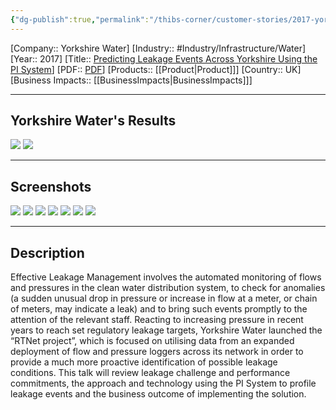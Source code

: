 ```yaml
---
{"dg-publish":true,"permalink":"/thibs-corner/customer-stories/2017-yorkshire-water-predicting-leakage-events-across-yorkshire-using-the-pi-system/","noteIcon":""}
---
```


[Company:: Yorkshire Water]
[Industry:: #Industry/Infrastructure/Water]
[Year:: 2017]
[Title:: [Predicting Leakage Events Across Yorkshire Using the PI System](https://resources.osisoft.com/presentations/predicting-leakage-events-across-yorkshire-using-the-pi-system/)]
[PDF:: [PDF](https://cdn.osisoft.com/osi/presentations/2017-uc-emea-london/UC17EU-D2PI01-YorkshireWater-Sewell-PredictingLeakageEvents.pdf)]
[Products:: [[Product\|Product]]]
[Country:: UK]
[Business Impacts:: [[BusinessImpacts\|BusinessImpacts]]]

---
## Yorkshire Water's Results
![](https://i.imgur.com/t1mMboG.png)
![](https://i.imgur.com/SDCD80q.png)

---
## Screenshots
![](https://i.imgur.com/ZGxTTG6.png)
![](https://i.imgur.com/w2SQVFi.png)
![](https://i.imgur.com/uiAWTBP.png)
![](https://i.imgur.com/a2Gb7RB.png)
![](https://i.imgur.com/tnirdtF.png)
![](https://i.imgur.com/LcXimyQ.png)
![](https://i.imgur.com/jnKpqDE.png)

---
## Description
Effective Leakage Management involves the automated monitoring of flows and pressures in the clean water distribution system, to check for anomalies (a sudden unusual drop in pressure or increase in flow at a meter, or chain of meters, may indicate a leak) and to bring such events promptly to the attention of the relevant staff. Reacting to increasing pressure in recent years to reach set regulatory leakage targets, Yorkshire Water launched the “RTNet project”, which is focused on utilising data from an expanded deployment of flow and pressure loggers across its network in order to provide a much more proactive identification of possible leakage conditions. This talk will review leakage challenge and performance commitments, the approach and technology using the PI System to profile leakage events and the business outcome of implementing the solution.